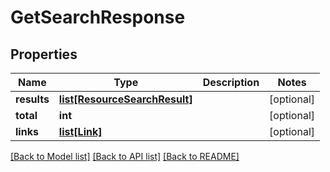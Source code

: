 # GetSearchResponse

## Properties

Name | Type | Description | Notes
------------ | ------------- | ------------- | -------------
**results** | [**list[ResourceSearchResult]**](ResourceSearchResult.md) |  | [optional]
**total** | **int** |  | [optional]
**links** | [**list[Link]**](Link.md) |  | [optional]

[[Back to Model list]](../README.md#documentation-for-models) [[Back to API list]](../README.md#documentation-for-api-endpoints) [[Back to README]](../README.md)
